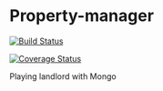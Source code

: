 Property-manager
================
[![Build Status](https://travis-ci.org/mfbadr/Property-manager.svg?branch=master)](https://travis-ci.org/mfbadr/Property-manager)


[![Coverage Status](https://img.shields.io/coveralls/mfbadr/Property-manager.svg)](https://coveralls.io/r/mfbadr/Property-manager?branch=master)

Playing landlord with Mongo
